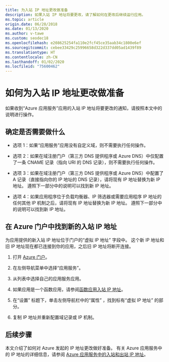 ```yaml
---
title: 为入站 IP 地址更改做准备
description: 如果入站 IP 地址将要更改，请了解如何在更改后继续运行应用。
ms.topic: article
origin.date: 06/28/2018
ms.date: 01/13/2020
ms.author: v-tawe
ms.custom: seodec18
ms.openlocfilehash: e208625254fa110e2fcf45ce35aab34c1800e6ef
ms.sourcegitcommit: cebee33429c25996658d322d337dd05ad1439f89
ms.translationtype: HT
ms.contentlocale: zh-CN
ms.lasthandoff: 01/02/2020
ms.locfileid: "75600462"
---
```

# <a name="how-to-prepare-for-an-inbound-ip-address-change"></a>如何为入站 IP 地址更改做准备

如果收到“Azure 应用服务”应用的入站 IP 地址将要更改的通知，请按照本文中的说明进行操作。

## <a name="determine-if-you-have-to-do-anything"></a>确定是否需要做什么

* 选项 1：如果“应用服务”应用没有自定义域，则不需要执行任何操作。

* 选项 2：如果在域注册门户（第三方 DNS 提供程序或 Azure DNS）中仅配置了一条 CNAME 记录（指向 URI 的 DNS 记录），则不需要执行任何操作。

* 选项 3：如果在域注册门户（第三方 DNS 提供程序或 Azure DNS）中配置了 A 记录（直接指向你的 IP 地址的 DNS 记录），请将现有 IP 地址替换为新 IP 地址。 遵照下一部分中的说明可以找到新 IP 地址。

* 选项 4：如果应用程序位于负载均衡器、IP 筛选器或需要应用程序 IP 地址的任何其他 IP 机制之后，请将现有 IP 地址替换为新 IP 地址。 遵照下一部分中的说明可以找到新 IP 地址。

## <a name="find-the-new-inbound-ip-address-in-the-azure-portal"></a>在 Azure 门户中找到新的入站 IP 地址

为应用提供的新入站 IP 地址位于门户的“虚拟 IP 地址”  字段中。 这个新 IP 地址和旧 IP 地址现在都已连接到你的应用，之后旧 IP 地址将断开连接。

1. 打开 [Azure 门户](https://portal.azure.cn)。

2. 在左侧导航菜单中选择“应用服务”。 

3. 从列表中选择自己的应用服务应用。

4. 如果应用是一个函数应用，请参阅[函数应用入站 IP 地址](../azure-functions/ip-addresses.md#function-app-inbound-ip-address)。
4. 在“设置”  标题下，单击左侧导航栏中的“属性”  ，找到标有“虚拟 IP 地址”  的部分。

5. 复制 IP 地址并重新配置域记录或 IP 机制。

## <a name="next-steps"></a>后续步骤

本文介绍了如何对 Azure 发起的 IP 地址更改做好准备。 有关 Azure 应用服务中的 IP 地址的详细信息，请参阅 [Azure 应用服务中的入站和出站 IP 地址](overview-inbound-outbound-ips.md)。
